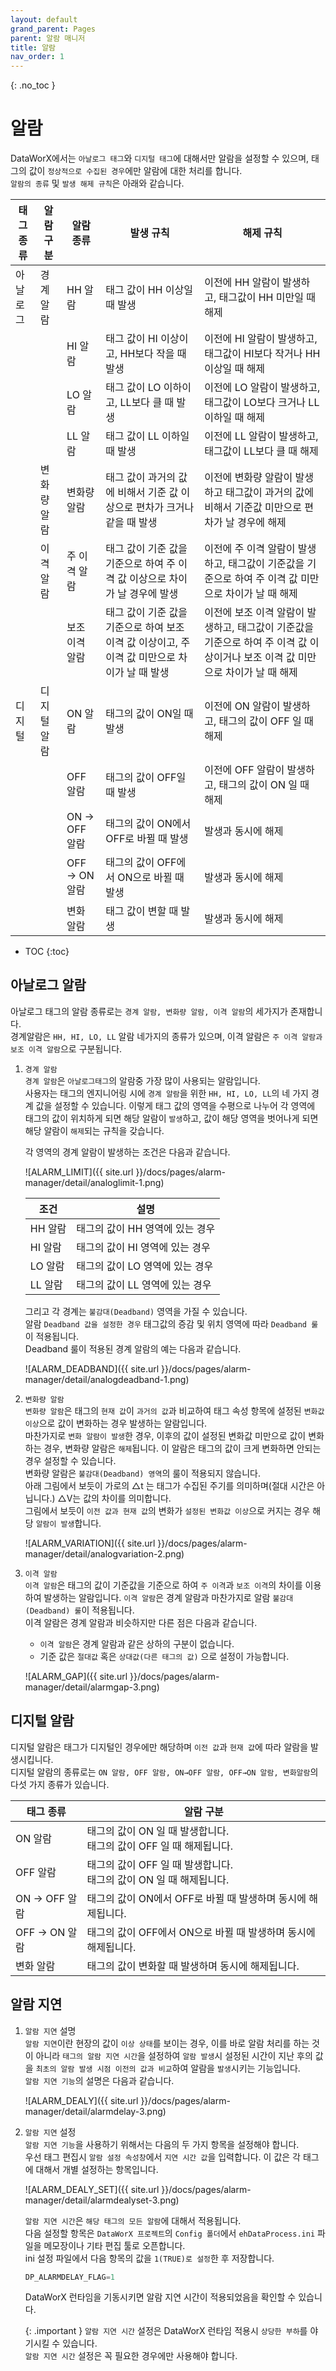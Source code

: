 ```yaml
---
layout: default
grand_parent: Pages
parent: 알람 매니저
title: 알람 
nav_order: 1
---
```


{: .no_toc }
# 알람  
DataWorX에서는 `아날로그 태그`와 `디지털 태그`에 대해서만 알람을 설정할 수 있으며, 태그의 값이 `정상적으로 수집된 경우`에만 알람에 대한 처리를 합니다.  
`알람의 종류` 및 `발생 해제 규칙`은 아래와 같습니다.

| 태그 종류    | 알람 구분 | 알람 종류 | 발생 규칙 | 해제 규칙 |
|----------|----|----|----|----|
|아날로그|경계 알람| HH 알람 |	태그 값이 HH 이상일 때 발생|	이전에 HH 알람이 발생하고, 태그값이 HH 미만일 때 해제|
|||HI 알람|	태그 값이 HI 이상이고, HH보다 작을 때 발생|	이전에 HI 알람이 발생하고, 태그값이 HI보다 작거나 HH 이상일 때 해제|
|||LO 알람|	태그 값이 LO 이하이고, LL보다 클 때 발생|	이전에 LO 알람이 발생하고, 태그값이 LO보다 크거나 LL 이하일 때 해제|
|||LL 알람|	태그 값이 LL 이하일 때 발생|	이전에 LL 알람이 발생하고, 태그값이 LL보다 클 때 해제|
||변화량 알람|	변화량 알람|	태그 값이 과거의 값에 비해서 기준 값 이상으로 편차가 크거나 같을 때 발생|이전에 변화량 알람이 발생하고 태그값이 과거의 값에 비해서 기준값 미만으로 편차가 날 경우에 해제|
||이격 알람|주 이격 알람|	태그 값이 기준 값을 기준으로 하여 주 이격 값 이상으로 차이가 날 경우에 발생|이전에 주 이격 알람이 발생하고, 태그값이 기준값을 기준으로 하여 주 이격 값 미만으로 차이가 날 때 해제|
|||보조 이격 알람|태그 값이 기준 값을 기준으로 하여 보조 이격 값 이상이고, 주이격 값 미만으로 차이가 날 때 발생|이전에 보조 이격 알람이 발생하고, 태그값이 기준값을 기준으로 하여 주 이격 값 이상이거나 보조 이격 값 미만으로 차이가 날 때 해제|
|디지털|디지털 알람|ON 알람|태그의 값이 ON일 때 발생|이전에 ON 알람이 발생하고, 태그의 값이 OFF 일 때 해제|
|||OFF 알람|태그의 값이 OFF일 때 발생|이전에 OFF 알람이 발생하고, 태그의 값이 ON 일 때 해제|
|||ON → OFF 알람|태그의 값이 ON에서 OFF로 바뀔 때 발생|	발생과 동시에 해제|
|||OFF → ON 알람|태그의 값이 OFF에서 ON으로 바뀔 때 발생|발생과 동시에 해제|
|||변화 알람|태그 값이 변할 때 발생|발생과 동시에 해제|

- TOC
{:toc}


## 아날로그 알람  
아날로그 태그의 알람 종류로는 `경계 알람, 변화량 알람, 이격 알람`의 세가지가 존재합니다.  
경계알람은 `HH, HI, LO, LL` 알람 네가지의 종류가 있으며, 이격 알람은 `주 이격 알람과 보조 이격 알람`으로 구분됩니다.  

1. `경계 알람`  
    `경계 알람`은 `아날로그태그`의 알람중 가장 많이 사용되는 알람입니다.  
    사용자는 태그의 엔지니어링 시에 `경계 알람`을 위한 `HH, HI, LO, LL`의 네 가지 경계 값을 설정할 수 있습니다. 이렇게 태그 값의 영역을 수평으로 나누어 각 영역에 태그의 값이 위치하게 되면 해당 알람이 `발생`하고, 값이 해당 영역을 벗어나게 되면 해당 알람이 `해제`되는 규칙을 갖습니다.  

    각 영역의 경계 알람이 발생하는 조건은 다음과 같습니다.  

    ![ALARM_LIMIT]({{ site.url }}/docs/pages/alarm-manager/detail/analoglimit-1.png)

    | 조건   | 설명 |
    |----------|----|
    |HH 알람| 태그의 값이 HH 영역에 있는 경우|
    |HI 알람| 태그의 값이 HI 영역에 있는 경우|
    |LO 알람| 태그의 값이 LO 영역에 있는 경우|
    |LL 알람| 태그의 값이 LL 영역에 있는 경우|

    그리고 각 경계는 `불감대(Deadband)` 영역을 가질 수 있습니다.  
    알람 `Deadband 값을 설정한 경우` 태그값의 증감 및 위치 영역에 따라 `Deadband 룰`이 적용됩니다.  
    Deadband 룰이 적용된 경계 알람의 예는 다음과 같습니다.  

    ![ALARM_DEADBAND]({{ site.url }}/docs/pages/alarm-manager/detail/analogdeadband-1.png)

2. `변화량 알람`  
    `변화량 알람`은 태그의 `현재 값`이 `과거의 값`과 비교하여 태그 속성 항목에 설정된 `변화값 이상`으로 값이 변화하는 경우 발생하는 알람입니다.  
    마찬가지로 `변화 알람이 발생`한 경우, 이후의 값이 설정된 변화값 미만으로 값이 변화하는 경우, 변화량 알람은 `해제`됩니다. 이 알람은 태그의 값이 크게 변화하면 안되는 경우 설정할 수 있습니다.  
    변화량 알람은 `불감대(Deadband) 영역`의 룰이 적용되지 않습니다.  
    아래 그림에서 보듯이 가로의 △t 는 태그가 수집된 주기를 의미하며(절대 시간은 아닙니다.) △V는 값의 차이를 의미합니다.  
    그림에서 보듯이 `이전 값과 현재 값`의 변화가 `설정된 변화값 이상`으로 커지는 경우 해당 `알람이 발생`합니다.  

    ![ALARM_VARIATION]({{ site.url }}/docs/pages/alarm-manager/detail/analogvariation-2.png)

3. `이격 알람`  
    `이격 알람`은 태그의 값이 기준값을 기준으로 하여 `주 이격`과 `보조 이격`의 차이를 이용하여 발생하는 알람입니다. `이격 알람`은 경계 알람과 마찬가지로 알람 `불감대(Deadband) 룰`이 적용됩니다.  
    이격 알람은 경계 알람과 비슷하지만 다른 점은 다음과 같습니다.  
    - `이격 알람`은 경계 알람과 같은 상하의 구분이 없습니다.  
    - 기준 값은 `절대값` 혹은 `상대값(다른 태그의 값)` 으로 설정이 가능합니다.  

    ![ALARM_GAP]({{ site.url }}/docs/pages/alarm-manager/detail/alarmgap-3.png)


## 디지털 알람  
디지털 알람은 태그가 디지털인 경우에만 해당하며 `이전 값`과 `현재 값`에 따라 알람을 발생시킵니다.  
디지털 알람의 종류로는 `ON 알람, OFF 알람, ON→OFF 알람, OFF→ON 알람, 변화알람`의 다섯 가지 종류가 있습니다.  

| 태그 종류    | 알람 구분 | 
|----------|----|
|ON 알람|	태그의 값이 ON 일 때 발생합니다.<BR/>태그의 값이 OFF 일 때 해제됩니다.|
|OFF 알람|	태그의 값이 OFF 일 때 발생합니다.<BR/>태그의 값이 ON 일 때 해제됩니다.|
|ON → OFF 알람|	태그의 값이 ON에서 OFF로 바뀔 때 발생하며 동시에 해제됩니다.|
|OFF → ON 알람|	태그의 값이 OFF에서 ON으로 바뀔 때 발생하며 동시에 해제됩니다.|
|변화 알람|	태그의 값이 변화할 때 발생하며 동시에 해제됩니다.|

## 알람 지연  
1. `알람 지연` 설명  
    `알람 지연`이란 현장의 값이 `이상 상태`를 보이는 경우, 이를 바로 알람 처리를 하는 것이 아니라 `태그의 알람 지연 시간`을 설정하여 `알람 발생`시 설정된 시간이 지난 후의 값을 `최초의 알람 발생 시점 이전의 값과 비교`하여 알람을 `발생`시키는 기능입니다.  
    `알람 지연 기능`의 설명은 다음과 같습니다.  

    ![ALARM_DEALY]({{ site.url }}/docs/pages/alarm-manager/detail/alarmdelay-3.png)

2. `알람 지연` 설정  
    `알람 지연 기능`을 사용하기 위해서는 다음의 두 가지 항목을 설정해야 합니다.  
    우선 태그 편집시 `알람 설정 속성창`에서 `지연 시간 값`을 입력합니다. 이 값은 각 태그에 대해서 개별 설정하는 항목입니다.  

    ![ALARM_DEALY_SET]({{ site.url }}/docs/pages/alarm-manager/detail/alarmdealyset-3.png)

    `알람 지연 시간`은 `해당 태그의 모든 알람`에 대해서 적용됩니다.  
    다음 설정할 항목은 `DataWorX 프로젝트`의 `Config 폴더`에서 `ehDataProcess.ini` 파일을 메모장이나 기타 편집 툴로 오픈합니다.  
    ini 설정 파일에서 다음 항목의 값을 `1(TRUE)로 설정`한 후 저장합니다.  

    ```js
    DP_ALARMDELAY_FLAG=1
    ```


    DataWorX 런타임을 기동시키면 알람 지연 시간이 적용되었음을 확인할 수 있습니다.  

    {: .important }
    `알람 지연 시간` 설정은 DataWorX 런타임 적용시 `상당한 부하`를 야기시킬 수 있습니다.  
    `알람 지연 시간` 설정은 꼭 필요한 경우에만 사용해야 합니다.

